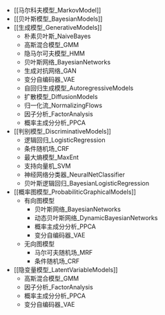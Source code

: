 

- [[马尔科夫模型_MarkovModel]]
- [[贝叶斯模型_BayesianModels]]
- [[生成模型_GenerativeModels]]
	- 朴素贝叶斯_NaiveBayes
	- 高斯混合模型_GMM
	- 隐马尔可夫模型_HMM
	- 贝叶斯网络_BayesianNetworks
	- 生成对抗网络_GAN
	- 变分自编码器_VAE
	- 自回归生成模型_AutoregressiveModels
	- 扩散模型_DiffusionModels
	- 归一化流_NormalizingFlows
	- 因子分析_FactorAnalysis
	- 概率主成分分析_PPCA
- [[判别模型_DiscriminativeModels]]
	- 逻辑回归_LogisticRegression
	- 条件随机场_CRF
	- 最大熵模型_MaxEnt
	- 支持向量机_SVM
	- 神经网络分类器_NeuralNetClassifier
	- 贝叶斯逻辑回归_BayesianLogisticRegression
- [[概率图模型_ProbabiliticGraphicalModels]]
	- 有向图模型
		- 贝叶斯网络_BayesianNetworks
		- 动态贝叶斯网络_DynamicBayesianNetworks
		- 概率主成分分析_PPCA
		- 变分自编码器_VAE
	- 无向图模型
		- 马尔可夫随机场_MRF
		- 条件随机场_CRF
- [[隐变量模型_LatentVariableModels]]
	- 高斯混合模型_GMM
	- 因子分析_FactorAnalysis
	- 概率主成分分析_PPCA
	- 变分自编码器_VAE



    



